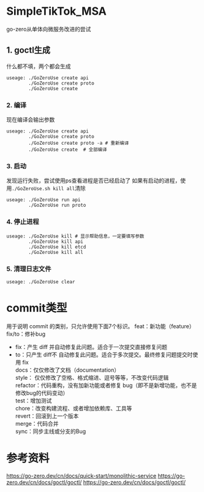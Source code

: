 # SimpleTikTok_MSA
go-zero从单体向微服务改进的尝试


## 1. goctl生成
什么都不填，两个都会生成
```shell
useage: ./GoZeroUse create api
        ./GoZeroUse create proto
        ./GoZeroUse create 
```
### 2. 编译
现在编译会输出参数
```shell
useage: ./GoZeroUse create api
        ./GoZeroUse create proto
        ./GoZeroUse create proto -a # 重新编译
        ./GoZeroUse create  # 全部编译
```
### 3. 启动
发现运行失败，尝试使用ps查看进程是否已经启动了
如果有启动的进程，使用```./GoZeroUse.sh kill all```清除
```shell
useage: ./GoZeroUse run api
        ./GoZeroUse run proto
```

### 4. 停止进程
```shell
useage: ./GoZeroUse kill # 显示帮助信息，一定要填写参数
        ./GoZeroUse kill api
        ./GoZeroUse kill etcd
        ./GoZeroUse kill all
```

### 5. 清理日志文件
```shell
useage: ./GoZeroUse clear 
```

# commit类型
用于说明 commit 的类别，只允许使用下面7个标识。
feat：新功能（feature）</br>
fix/to：修补bug </br>
  - fix：产生 diff 并自动修复此问题。适合于一次提交直接修复问题 </br>
  - to：只产生 diff不 自动修复此问题。适合于多次提交。最终修复问题提交时使用 fix </br>
docs：仅仅修改了文档（documentation） </br>
style： 仅仅修改了空格、格式缩进、逗号等等，不改变代码逻辑 </br>
refactor：代码重构，没有加新功能或者修复 bug（即不是新增功能，也不是修改bug的代码变动） </br>
test：增加测试 </br>
chore：改变构建流程、或者增加依赖库、工具等 </br>
revert：回滚到上一个版本 </br>
merge：代码合并 </br>
sync：同步主线或分支的Bug </br>

# 参考资料

https://go-zero.dev/cn/docs/quick-start/monolithic-service
https://go-zero.dev/cn/docs/goctl/goctl/
https://go-zero.dev/cn/docs/goctl/goctl/